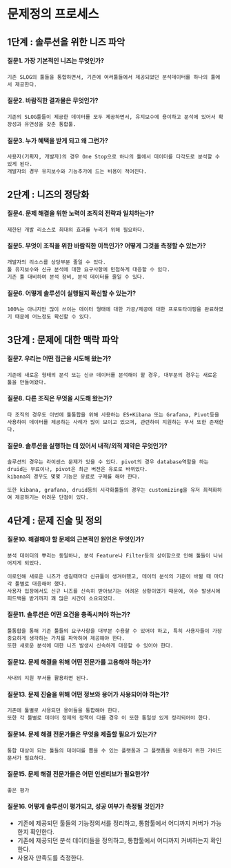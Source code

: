 # 문제정의 프로세스

## 1단계 : 솔루션을 위한 니즈 파악
#### 질문1. 가장 기본적인 니즈는 무엇인가?  
```
기존 SLOG의 툴들을 통합하면서, 기존에 여러툴들에서 제공되었던 분석데이터를 하나의 툴에서 제공한다.
```

#### 질문2. 바람직한 결과물은 무엇인가?
```
기존의 SLOG툴들이 제공한 데이터를 모두 제공하면서, 유지보수에 용이하고 분석에 있어서 확장성과 유연성을 갖춘 통합툴.
```

#### 질문3. 누가 혜택을 받게 되고 왜 그런가?
```
사용자(기획자, 개발자)의 경우 One Stop으로 하나의 툴에서 데이터를 다각도로 분석할 수 있게 된다.
개발자의 경우 유지보수와 기능추가에 드는 비용이 적어진다.
```


## 2단계 : 니즈의 정당화

#### 질문4. 문제 해결을 위한 노력이 조직의 전략과 일치하는가?
```
제한된 개발 리소스로 최대의 효과를 누리기 위해 필요하다.
```

#### 질문5. 무엇이 조직을 위한 바람직한 이득인가? 어떻게 그것을 측정할 수 있는가?
```
개발자의 리소스를 상당부분 줄일 수 있다.
툴 유지보수와 신규 분석에 대한 요구사항에 민첩하게 대응할 수 있다.
기존 툴 대비하여 분석 장비, 분석 데이터를 줄일 수 있다.
```

#### 질문6. 어떻게 솔루션이 실행될지 확신할 수 있는가?
```
100%는 아니지만 많이 쓰이는 데이터 형태에 대한 가공/제공에 대한 프로토타이핑을 완료하였기 때문에 어느정도 확신할 수 있다.
```


## 3단계 : 문제에 대한 맥락 파악

#### 질문7. 우리는 어떤 접근을 시도해 왔는가?
```
기존에 새로운 형태의 분석 또는 신규 데이터를 분석해야 할 경우, 대부분의 경우는 새로운 툴을 만들어왔다.
```

#### 질문8. 다른 조직은 무엇을 시도해 왔는가?
```
타 조직의 경우도 이번에 툴통합을 위해 사용하는 ES+Kibana 또는 Grafana, Pivot등을 사용하여 데이터를 제공하는 사례가 많이 보이고 있으며, 관련하여 지원하는 부서 또한 존재한다.
```

#### 질문9. 솔루션을 실행하는 데 있어서 내적/외적 제약은 무엇인가?
```
솔루션의 경우는 라이센스 문제가 있을 수 있다. pivot의 경우 database역할을 하는 druid는 무료이나, pivot은 최근 버전은 유로로 바뀌었다.
kibana의 경우도 몇몇 기능은 유료로 구매를 해야 한다.

또한 kibana, grafana, druid등의 시각화툴들의 경우는 customizing을 유저 최적화하여 제공하기는 어려운 단점이 있다.
```


## 4단계 : 문제 진술 및 정의

#### 질문10. 해결해야 할 문제의 근본적인 원인은 무엇인가?
```
분석 데이터의 뿌리는 동일하나, 분석 Feature나 Filter등의 상이함으로 인해 툴들이 나뉘어지게 되었다. 

이로인해 새로운 니즈가 생길때마다 신규툴이 생겨야했고, 데이터 분석의 기준이 바뀔 때 마다 각 툴별로 대응해야 했다.
사용자 입장에서도 신규 니즈를 신속히 받아보기는 어려운 상황이였기 때문에, 이슈 발생시에 피드백을 받기까지 꽤 많은 시간이 소요되었다.
```

#### 질문11. 솔루션은 어떤 요건을 충족시켜야 하는가?
```
툴통합을 통해 기존 툴들의 요구사항을 대부분 수용할 수 있어야 하고, 특히 사용자들이 가장 중요하게 생각하는 가치를 파악하여 제공해야 한다.
또한 새로운 분석에 대한 니즈 발생시 신속하게 대응할 수 있어야 한다.
```

#### 질문12. 문제 해결을 위해 어떤 전문가를 고용해야 하는가?
```
사내의 지원 부서를 활용하면 된다.
```

#### 질문13. 문제 진술을 위해 어떤 정보와 용어가 사용되어야 하는가?
```
기존에 툴별로 사용되던 용어들을 통합해야 한다.
또한 각 툴별로 데이터 정제의 정책이 다를 경우 이 또한 통일성 있게 정리되어야 한다.
```

#### 질문14. 문제 해결 전문가들은 무엇을 제출할 필요가 있는가?
```
통합 대상이 되는 툴들의 데이터를 뽑을 수 있는 플랫폼과 그 플랫폼을 이용하기 위한 가이드 문서가 필요하다.
```

#### 질문15. 문제 해결 전문가들은 어떤 인센티브가 필요한가?
```
좋은 평가
```

#### 질문16. 어떻게 솔루션이 평가되고, 성공 여부가 측정될 것인가?
- 기존에 제공되던 툴들의 기능정의서를 정리하고, 통합툴에서 어디까지 커버가 가능한지 확인한다.
- 기존에 제공되던 분석 데이터들을 정의하고, 통합툴에서 어디까지 커버하는지 확인한다. 
- 사용자 만족도를 측정한다.






